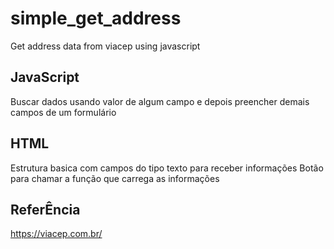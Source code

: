 # simple_get_address
Get address data from viacep using javascript

## JavaScript
Buscar dados usando valor de algum campo e depois preencher demais campos de um formulário

## HTML
Estrutura basica com campos do tipo texto para receber informações
Botão para chamar a função que carrega as informações

## ReferÊncia
https://viacep.com.br/

